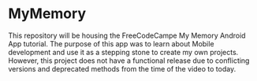 # MyMemory
This repository will be housing the FreeCodeCampe My Memory Android App tutorial. The purpose of this app was to learn about Mobile development and use it as a stepping stone to create my own projects. However, this project does not have a functional release due to conflicting versions and deprecated methods from the time of the video to today.
